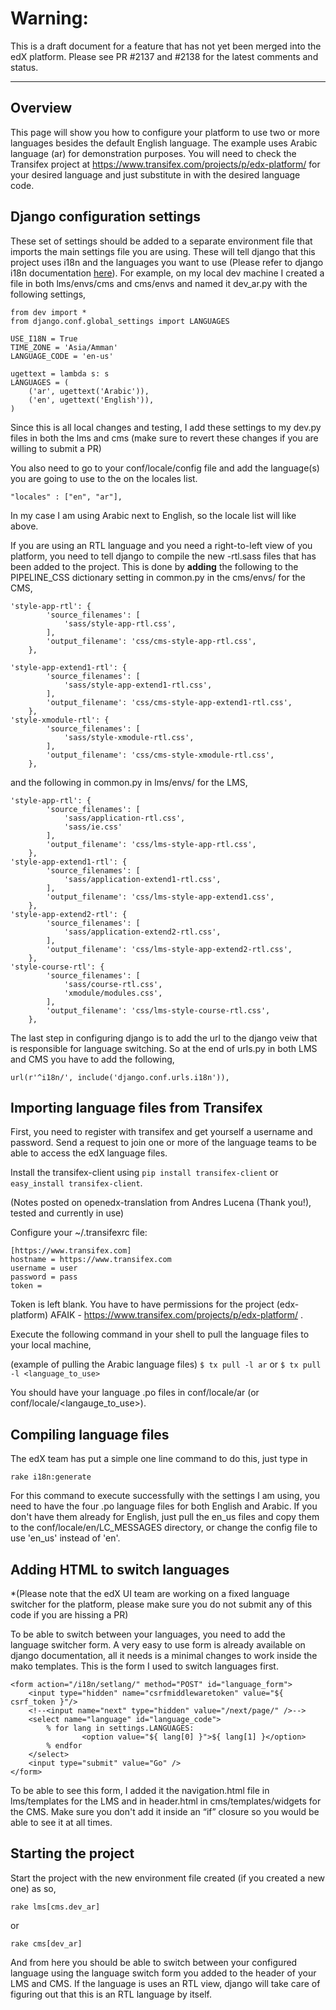 # Warning:
This is a draft document for a feature that has not yet been merged into the edX platform.
Please see PR #2137 and #2138 for the latest comments and status.
***
## Overview

This page will show you how to configure your platform to use two or more languages besides the default English language. The example uses Arabic language (ar) for demonstration purposes. You will need to check the Transifex project at https://www.transifex.com/projects/p/edx-platform/ for your desired language and just substitute in with the desired language code.


## Django configuration settings

These set of settings should be added to a separate environment file that imports the main settings file you are using. These will tell django that this project uses i18n and the languages you want to use (Please refer to django i18n documentation [here](https://docs.djangoproject.com/en/1.4/topics/i18n/translation/)). For example, on my local dev machine I created a file in both lms/envs/cms and cms/envs and named it dev_ar.py with the following settings,
```
from dev import *
from django.conf.global_settings import LANGUAGES

USE_I18N = True
TIME_ZONE = 'Asia/Amman'
LANGUAGE_CODE = 'en-us'

ugettext = lambda s: s
LANGUAGES = (
    ('ar', ugettext('Arabic')),
    ('en', ugettext('English')),
)
```

Since this is all local changes and testing, I add these settings to my dev.py files in both the lms and cms (make sure to revert these changes if you are willing to submit a PR)

You also need to go to your conf/locale/config file and add the language(s) you are going to use to the on the locales list.

`"locales" : ["en", "ar"],`

In my case I am using Arabic next to English, so the locale list will like above.

If you are using an RTL language and you need a right-to-left view of you platform, you need to tell django to compile the new -rtl.sass files that has been added to the project. This is done by **adding** the following to the PIPELINE_CSS dictionary setting in common.py in the cms/envs/ for the CMS,
```
'style-app-rtl': {
        'source_filenames': [
            'sass/style-app-rtl.css',
        ],
        'output_filename': 'css/cms-style-app-rtl.css',
    },

'style-app-extend1-rtl': {
        'source_filenames': [
            'sass/style-app-extend1-rtl.css',
        ],
        'output_filename': 'css/cms-style-app-extend1-rtl.css',
    },
'style-xmodule-rtl': {
        'source_filenames': [
            'sass/style-xmodule-rtl.css',
        ],
        'output_filename': 'css/cms-style-xmodule-rtl.css',
    },
```
and the following in common.py in lms/envs/ for the LMS,
```
'style-app-rtl': {
        'source_filenames': [
            'sass/application-rtl.css',
            'sass/ie.css'
        ],
        'output_filename': 'css/lms-style-app-rtl.css',
    },
'style-app-extend1-rtl': {
        'source_filenames': [
            'sass/application-extend1-rtl.css',
        ],
        'output_filename': 'css/lms-style-app-extend1.css',
    },
'style-app-extend2-rtl': {
        'source_filenames': [
            'sass/application-extend2-rtl.css',
        ],
        'output_filename': 'css/lms-style-app-extend2-rtl.css',
    },
'style-course-rtl': {
        'source_filenames': [
            'sass/course-rtl.css',
            'xmodule/modules.css',
        ],
        'output_filename': 'css/lms-style-course-rtl.css',
    },
```
The last step in configuring django is to add the url to the django veiw that is responsible for language switching. So at the end of urls.py in both LMS and CMS you have to add the following,

`url(r'^i18n/', include('django.conf.urls.i18n')),`


## Importing language files from Transifex

First, you need to register with transifex and get yourself a username and password. Send a request to join one or more of the language teams to be able to access the edX language files.

Install the transifex-client using `pip install transifex-client` or `easy_install transifex-client`. 

(Notes posted on openedx-translation from Andres Lucena (Thank you!), tested and currently in use)

Configure your  ~/.transifexrc file:
```
[https://www.transifex.com]
hostname = https://www.transifex.com
username = user
password = pass
token =
```
Token is left blank. You have to have permissions for the project (edx-platform) AFAIK - https://www.transifex.com/projects/p/edx-platform/ .

Execute the following command in your shell to pull the language files to your local machine,

(example of pulling the Arabic language files)
`$ tx pull -l ar`
or 
`$ tx pull -l <language_to_use>`

You should have your language .po files in conf/locale/ar (or conf/locale/<langauge_to_use>).



## Compiling language files

The edX team has put a simple one line command to do this, just type in 

`rake i18n:generate`

For this command to execute successfully with the settings I am using, you need to have the four .po language files for both English and Arabic. If you don't have them already for English, just pull the en_us files and copy them to the conf/locale/en/LC_MESSAGES directory, or change the config file to use 'en_us' instead of 'en'.



## Adding HTML to switch languages

*(Please note that the edX UI team are working on a fixed language switcher for the platform, please make sure you do not submit any of this code if you are hissing a PR)

To be able to switch between your languages, you need to add the language switcher form. A very easy to use form is already available on django documentation, all it needs is a minimal changes to work inside the mako templates. This is the form I used to switch languages first.
```
<form action="/i18n/setlang/" method="POST" id="language_form">
    <input type="hidden" name="csrfmiddlewaretoken" value="${ csrf_token }"/>
    <!--<input name="next" type="hidden" value="/next/page/" />-->
    <select name="language" id="language_code">
        % for lang in settings.LANGUAGES:
                <option value="${ lang[0] }">${ lang[1] }</option>
        % endfor
    </select>
    <input type="submit" value="Go" />
</form>
```
To be able to see this form, I added it the navigation.html file in lms/templates for the LMS and in header.html in cms/templates/widgets for the CMS. Make sure you don't add it inside an “if” closure so you would be able to see it at all times.


## Starting the project

Start the project with the new environment file created (if you created a new one) as so,

`rake lms[cms.dev_ar]`

or 

`rake cms[dev_ar]`

And from here you should be able to switch between your configured language using the language switch form you added to the header of your LMS and CMS. If the language is uses an RTL view, django will take care of figuring out that this is an RTL language by itself.